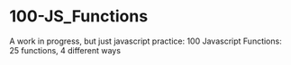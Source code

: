 # 100-JS_Functions
A work in progress, but just javascript practice: 100 Javascript Functions: 25 functions, 4 different ways
